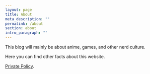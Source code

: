 ```yaml
---
layout: page
title: About
meta_description: ""
permalink: /about
section: about
intro_paragraph: ""
---
```

This blog will mainly be about anime, games, and other nerd culture.

Here you can find other facts about this website.

[Private Policy](https://yukitengen.com/privacypolicy).
